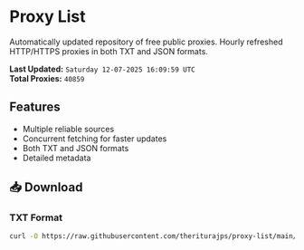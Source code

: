 # Proxy List

Automatically updated repository of free public proxies. Hourly refreshed HTTP/HTTPS proxies in both TXT and JSON formats.

**Last Updated:** `Saturday 12-07-2025 16:09:59 UTC`  
**Total Proxies:** `40859`

## Features
- Multiple reliable sources
- Concurrent fetching for faster updates
- Both TXT and JSON formats
- Detailed metadata

## 📥 Download

### TXT Format
```bash
curl -O https://raw.githubusercontent.com/theriturajps/proxy-list/main/proxies.txt